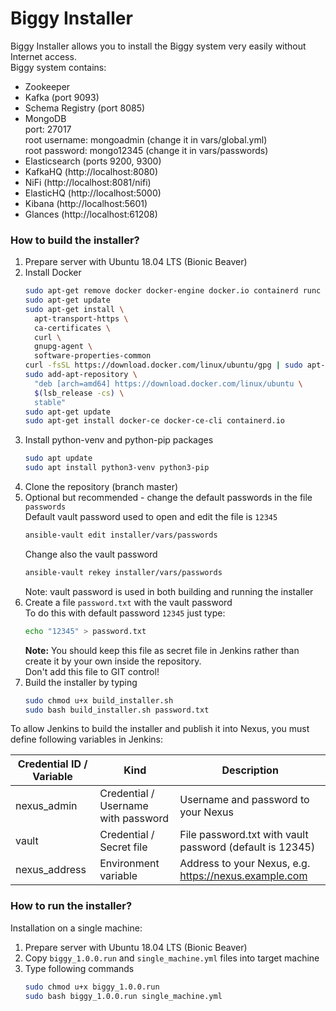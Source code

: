 # Biggy Installer

Biggy Installer allows you to install the Biggy system very easily without Internet access.  
Biggy system contains:
- Zookeeper
- Kafka (port 9093)
- Schema Registry (port 8085)
- MongoDB  
  port: 27017  
  root username: mongoadmin (change it in vars/global.yml)  
  root password: mongo12345 (change it in vars/passwords)
- Elasticsearch (ports 9200, 9300)
- KafkaHQ (http://localhost:8080)
- NiFi (http://localhost:8081/nifi)
- ElasticHQ (http://localhost:5000)
- Kibana (http://localhost:5601)
- Glances (http://localhost:61208)

### How to build the installer?

1. Prepare server with Ubuntu 18.04 LTS (Bionic Beaver)
2. Install Docker
   ```bash
   sudo apt-get remove docker docker-engine docker.io containerd runc
   sudo apt-get update
   sudo apt-get install \
     apt-transport-https \
     ca-certificates \
     curl \
     gnupg-agent \
     software-properties-common
   curl -fsSL https://download.docker.com/linux/ubuntu/gpg | sudo apt-key add -
   sudo add-apt-repository \
     "deb [arch=amd64] https://download.docker.com/linux/ubuntu \
     $(lsb_release -cs) \
     stable"
   sudo apt-get update
   sudo apt-get install docker-ce docker-ce-cli containerd.io
   ```
3. Install python-venv and python-pip packages
   ```bash
   sudo apt update
   sudo apt install python3-venv python3-pip
   ```
4. Clone the repository (branch master)
5. Optional but recommended - change the default passwords in the file <code>passwords</code>  
   Default vault password used to open and edit the file is <code>12345</code>
   ```bash
   ansible-vault edit installer/vars/passwords
   ```
   Change also the vault password
   ```bash
   ansible-vault rekey installer/vars/passwords
   ```
   Note: vault password is used in both building and running the installer
6. Create a file <code>password.txt</code> with the vault password  
   To do this with default password <code>12345</code> just type:
   ```bash
   echo "12345" > password.txt
   ```
   **Note:** You should keep this file as secret file in Jenkins rather than create it by your own inside the repository.  
   Don't add this file to GIT control!
7. Build the installer by typing
   ```bash
   sudo chmod u+x build_installer.sh
   sudo bash build_installer.sh password.txt
   ```

To allow Jenkins to build the installer and publish it into Nexus, you must define following variables in Jenkins:

| Credential ID / Variable | Kind                                | Description                                              |
|--------------------------|-------------------------------------|----------------------------------------------------------|
| nexus_admin              | Credential / Username with password | Username and password to your Nexus                      |
| vault                    | Credential / Secret file            | File password.txt with vault password (default is 12345) |
| nexus_address            | Environment variable                | Address to your Nexus, e.g. https://nexus.example.com    |

### How to run the installer?

Installation on a single machine:
1. Prepare server with Ubuntu 18.04 LTS (Bionic Beaver)
2. Copy <code>biggy_1.0.0.run</code> and <code>single_machine.yml</code> files into target machine
3. Type following commands
   ```bash
   sudo chmod u+x biggy_1.0.0.run
   sudo bash biggy_1.0.0.run single_machine.yml
   ```

